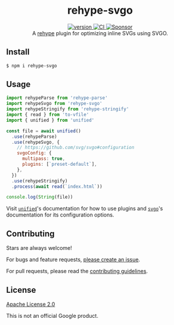 <h1 align="center">
  rehype-svgo
</h1>

<div align="center">
  <a href="https://npmjs.org/package/rehype-svgo">
    <img src="https://badgen.net/npm/v/rehype-svgo" alt="version" />
  </a>
  <a href="https://github.com/TomerAberbach/rehype-svgo/actions">
    <img src="https://github.com/TomerAberbach/rehype-svgo/workflows/CI/badge.svg" alt="CI" />
  </a>
  <a href="https://github.com/sponsors/TomerAberbach">
    <img src="https://img.shields.io/static/v1?label=Sponsor&message=%E2%9D%A4&logo=GitHub&color=%23fe8e86" alt="Sponsor">
  </a>
</div>

<div align="center">
  A <a href="https://github.com/rehypejs/rehype">rehype</a> plugin for optimizing inline SVGs using SVGO.
</div>

## Install

```sh
$ npm i rehype-svgo
```

## Usage

```js
import rehypeParse from 'rehype-parse'
import rehypeSvgo from 'rehype-svgo'
import rehypeStringify from 'rehype-stringify'
import { read } from 'to-vfile'
import { unified } from 'unified'

const file = await unified()
  .use(rehypeParse)
  .use(rehypeSvgo, {
    // https://github.com/svg/svgo#configuration
    svgoConfig: {
      multipass: true,
      plugins: [`preset-default`],
    },
  })
  .use(rehypeStringify)
  .process(await read(`index.html`))

console.log(String(file))
```

Visit [`unified`](https://github.com/unifiedjs/unified)'s documentation for how
to use plugins and [`svgo`](https://github.com/svg/svgo#configuration)'s
documentation for its configuration options.

## Contributing

Stars are always welcome!

For bugs and feature requests,
[please create an issue](https://github.com/TomerAberbach/rehype-svgo/issues/new).

For pull requests, please read the
[contributing guidelines](https://github.com/TomerAberbach/rehype-svgo/blob/main/contributing.md).

## License

[Apache License 2.0](https://github.com/TomerAberbach/rehype-svgo/blob/main/license)

This is not an official Google product.
